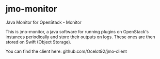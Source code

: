 # jmo-monitor
Java Monitor for OpenStack - Monitor

This is jmo-monitor, a java software for running plugins on OpenStack's instances periodically and store their outputs on logs. These ones are then stored on Swift (Object Storage).

You can find the client here: github.com/Ocelot92/jmo-client
